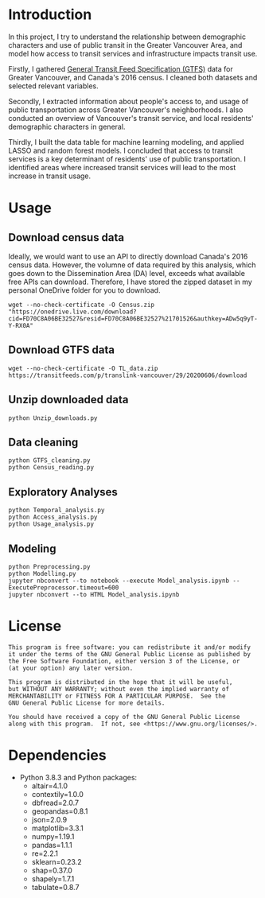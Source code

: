 # Introduction

In this project, I try to understand the relationship between demographic characters and use of public transit in the Greater Vancouver Area, and model how access to transit services and infrastructure impacts transit use.

Firstly, I gathered [General Transit Feed Specification (GTFS)](https://gtfs.org/) data for Greater Vancouver, and Canada's 2016 census. I cleaned both datasets and selected relevant variables. 

Secondly, I extracted information about people's access to, and usage of public transportation across Greater Vancouver's neighborhoods. I also conducted an overview of Vancouver's transit service, and local residents' demographic characters in general. 

Thirdly, I built the data table for machine learning modeling, and applied LASSO and random forest models. I concluded that access to transit services is a key determinant of residents' use of public transportation. I identified areas where increased transit services will lead to the most increase in transit usage. 

# Usage

## Download census data

Ideally, we would want to use an API to directly download Canada's 2016 census data. However, the volumne of data required by this analysis, which goes down to the Dissemination Area (DA) level, exceeds what available free APIs can download. Therefore, I have stored the zipped dataset in my personal OneDrive folder for you to download. 

    wget --no-check-certificate -O Census.zip "https://onedrive.live.com/download?cid=FD70C8A06BE32527&resid=FD70C8A06BE32527%21701526&authkey=ADw5q9yT-Y-RX0A"

## Download GTFS data

    wget --no-check-certificate -O TL_data.zip https://transitfeeds.com/p/translink-vancouver/29/20200606/download    

## Unzip downloaded data

    python Unzip_downloads.py

## Data cleaning

    python GTFS_cleaning.py
    python Census_reading.py

## Exploratory Analyses

    python Temporal_analysis.py
    python Access_analysis.py
    python Usage_analysis.py

## Modeling

    python Preprocessing.py
    python Modelling.py
    jupyter nbconvert --to notebook --execute Model_analysis.ipynb --ExecutePreprocessor.timeout=600
    jupyter nbconvert --to HTML Model_analysis.ipynb

# License

    This program is free software: you can redistribute it and/or modify
    it under the terms of the GNU General Public License as published by
    the Free Software Foundation, either version 3 of the License, or
    (at your option) any later version.

    This program is distributed in the hope that it will be useful,
    but WITHOUT ANY WARRANTY; without even the implied warranty of
    MERCHANTABILITY or FITNESS FOR A PARTICULAR PURPOSE.  See the
    GNU General Public License for more details.

    You should have received a copy of the GNU General Public License
    along with this program.  If not, see <https://www.gnu.org/licenses/>.
    
# Dependencies

  - Python 3.8.3 and Python packages:
      - altair=4.1.0
      - contextily=1.0.0
      - dbfread=2.0.7
      - geopandas=0.8.1
      - json=2.0.9
      - matplotlib=3.3.1
      - numpy=1.19.1
      - pandas=1.1.1
      - re=2.2.1
      - sklearn=0.23.2
      - shap=0.37.0
      - shapely=1.7.1
      - tabulate=0.8.7